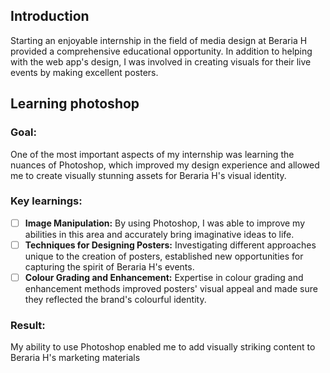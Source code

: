 ## Introduction
Starting an enjoyable internship in the field of media design at Beraria H provided a comprehensive educational opportunity. In addition to helping with the web app's design, I was involved in creating visuals for their live events by making excellent posters.

## Learning photoshop
### **Goal:**
One of the most important aspects of my internship was learning the nuances of Photoshop, which improved my design experience and allowed me to create visually stunning assets for Beraria H's visual identity.

### **Key learnings:**
- [ ] **Image Manipulation:** By using Photoshop, I was able to improve my abilities in this area and accurately bring imaginative ideas to life.
- [ ] **Techniques for Designing Posters:** Investigating different approaches unique to the creation of posters, established new opportunities for capturing the spirit of Beraria H's events.
- [ ] **Colour Grading and Enhancement:** Expertise in colour grading and enhancement methods improved posters' visual appeal and made sure they reflected the brand's colourful identity.

### **Result:**
My ability to use Photoshop enabled me to add visually striking content to Beraria H's marketing materials






 
